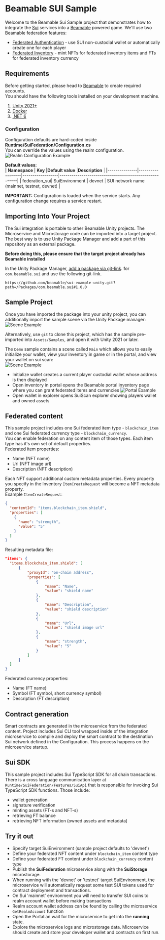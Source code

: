 # Beamable SUI Sample

Welcome to the Beamable Sui Sample project that demonstrates how
to integrate the [Sui](https://sui.io/) services into a [Beamable](https://beamable.com/) powered game. We'll
use two Beamable federation features:

- [Federated Authentication](https://github.com/beamable/FederatedAuthentication) - use SUI non-custodial wallet or automatically 
  create one for each player
- [Federated Inventory](https://github.com/beamable/FederatedInventory) - mint NFTs for federated inventory items
  and FTs for federated inventory currency

## Requirements

Before getting started, please head to [Beamable](https://beamable.com/) to create required accounts.  
You should have the following tools installed on your development machine.

1. [Unity 2021+](https://unity.com/download)
2. [Docker](https://www.docker.com/products/docker-desktop/)
3. [.NET 6](https://dotnet.microsoft.com/en-us/download/dotnet/6.0)

### Configuration

Configuration defaults are hard-coded inside **Runtime/SuiFederation/Configuration.cs**  
You can override the values using the realm configuration.  
![Realm Configuration Example](Screenshots/realm-config.png)

**Default values:**  
| **Namespace** | **Key**          |**Default value** |**Description**                                         |
|---------------|------------------|------------------|--------------------------------------------------------|
| federation_sui| SuiEnvironment   | devnet           | SUI network name (mainnet, testnet, devnet)            |  

**IMPORTANT:** Configuration is loaded when the service starts. Any configuration change requires a service restart.  

## Importing Into Your Project

The Sui integration is portable to other Beamable Unity projects. The Microservice and Microstorage code can be imported into a target project. The best way is to use Unity Package Manager and add a part of this repository as an external package.

**Before doing this, please ensure that the target project already has Beamable installed**

In the Unity Package Manager, [add a package via git-link](https://docs.unity3d.com/Manual/upm-ui-giturl.html).
for `com.beamable.sui` and use the following git-link.

```shell
https://github.com/beamable/sui-example-unity.git?path=/Packages/com.beamable.sui#1.0.0
```

## Sample Project

Once you have imported the package into your unity project, you can additionally import the sample scene via the Unity Package manager:
![Scene Example](Screenshots/sample-import.png)

Alternatively, use `git` to clone this project, which has the sample pre-imported into `Assets/Samples`, and open it with Unity 2021 or later.

The `Demo` sample contains a scene called `Main` which allows you to easily initialize your wallet, view your inventory in game or in the portal, and view your wallet on sui scan:  
![Scene Example](Screenshots/scene.png)

- Initialize wallet creates a current player custodial wallet whose address is then displayed
- Open inventory in portal opens the Beamable portal inventory page where you can grant federated items and currencies
  ![Portal Example](Screenshots/portal.png)
- Open wallet in explorer opens SuiScan explorer showing players wallet and owned assets

## Federated content

This sample project includes one Sui federated item type - `blockchain_item` and one Sui federated currency type - `blockchain_currency`.  
You can enable federation on any content item of those types. Each item type has it's own set of default properties.  
Federated item properties:

- Name (NFT name)
- Url (NFT image url)
- Description (NFT description)  

Each NFT support additional custom metadata properties. Every property you specify in the Inventory `ItemCreateRequest` will become a NFT metadata property.  
Example `ItemCreateRequest`:

```json
{
  "contentId": "items.blockchain_item.shield",
  "properties": [
    {
      "name": "strength",
      "value": "5"
    }
  ]
}
```

Resulting metadata file:

```json
"items": {
  "items.blockchain_item.shield": [
      {
          "proxyId": "on-chain address",
          "properties": [
              {
                  "name": "Name",
                  "value": "shield name"
              },
              {
                  "name": "Description",
                  "value": "shield description"
              },
              {
                  "name": "Url",
                  "value": "shield image url"
              },
              {
                  "name": "strength",
                  "value": "5"
              }
          ]
      }
  ]
}
```

Federated currency properties:

- Name (FT name)
- Symbol (FT symbol, short currency symbol)
- Description (FT description)

## Contract generation

Smart contracts are generated in the microservice from the federated content. Project includes Sui CLI tool wrapped inside of the integration microservice to compile and deploy the smart contract to the destination Sui network defined in the Configuration. This process happens on the microservice startup.

## Sui SDK

This sample project includes Sui TypeScript SDK for all chain transactions. There is a cross language communication layer at `Runtime/SuiFederation/Features/SuiApi` that is responsible for invoking Sui TypeScript SDK functions.
Those include:

- wallet generation
- signature verification
- minting assets (FT-s and NFT-s)
- retrieving FT balance
- retrieving NFT information (owned assets and metadata)

## Try it out

- Specify target SuiEnvironment (sample project defaults to 'devnet')
- Define your federated NFT content under `blockchain_item` content type
- Define your federated FT content under `blockchain_currency` content type
- Publish the **SuiFederation** microservice along with the **SuiStorage** microstorage.
- When running with the 'devnet' or 'testnet' target SuiEnvironment, the microservice will automatically request some test SUI tokens used for contract deployment and transactions.
- On Sui 'mainnet' environment you will need to transfer SUI coins to realm account wallet before making transactions
- Realm account wallet address can be found by calling the microservice `GetRealmAccount` function 
- Open the Portal an wait for the microservice to get into the **running** state.
- Explore the microservice logs and microstorage data. Microservice should create and store your developer wallet and contracts on first run.
